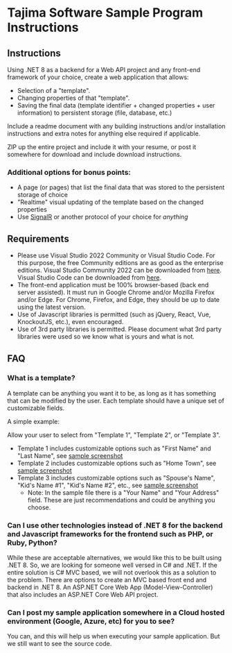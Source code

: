 # Tajima Software Sample Program Instructions

## Instructions

Using .NET 8 as a backend for a Web API project and any front-end framework of your choice, create a web application that allows:

* Selection of a "template".
* Changing properties of that "template".
* Saving the final data (template identifier + changed properties + user information) to persistent storage (file, database, etc.)

Include a readme document with any building instructions and/or installation instructions and extra notes for anything else required if applicable.

ZIP up the entire project and include it with your resume, or post it somewhere for download and include download instructions.

### Additional options for bonus points:

* A page (or pages) that list the final data that was stored to the persistent storage of choice
* "Realtime" visual updating of the template based on the changed properties
* Use [SignalR](https://dotnet.microsoft.com/en-us/apps/aspnet/signalr) or another protocol of your choice for *anything*

## Requirements

* Please use Visual Studio 2022 Community or Visual Studio Code. For this purpose, the free Community editions are as good as the enterprise editions. Visual Studio Community 2022 can be downloaded from [here](https://visualstudio.microsoft.com/vs/community/). Visual Studio Code can be downloaded from [here](https://code.visualstudio.com/Download).
* The front-end application must be 100% browser-based (back end server assisted). It must run in Google Chrome and/or Mozilla Firefox and/or Edge. For Chrome, Firefox, and Edge, they should be up to date using the latest version.
* Use of Javascript libraries is permitted (such as jQuery, React, Vue, KnockoutJS, etc.), even encouraged.
* Use of 3rd party libraries is permitted. Please document what 3rd party libraries were used so we know what is yours and what is not.

## FAQ

### What is a template?

A template can be anything you want it to be, as long as it has something that can be modified by the user. Each template should have a unique set of customizable fields.

A simple example:

Allow your user to select from "Template 1", "Template 2", or "Template 3".

* Template 1 includes customizable options such as "First Name" and "Last Name", see [sample screenshot](https://github.com/pulsemicro/mvc-sample-1-instructions/raw/master/MvcSample1-Template1.PNG)
* Template 2 includes customizable options such as "Home Town", see [sample screenshot](https://github.com/pulsemicro/mvc-sample-1-instructions/raw/master/MvcSample1-Template2.PNG)
* Template 3 includes customizable options such as "Spouse's Name", "Kid's Name #1", "Kid's Name #2", etc., see [sample screenshot](https://github.com/pulsemicro/mvc-sample-1-instructions/raw/master/MvcSample1-Template3.PNG)
  * Note: In the sample file there is a "Your Name" and "Your Address" field. These are just recommendations and could be anything you choose.

### Can I use other technologies instead of .NET 8 for the backend and Javascript frameworks for the frontend such as PHP, or Ruby, Python?

While these are acceptable alternatives, we would like this to be built using .NET 8. So, we are looking for someone well versed in C# and .NET. If the entire solution is C# MVC based, we will not overlook this as a solution to the problem. There are options to create an MVC based front end and backend in .NET 8. An ASP.NET Core Web App (Model-View-Controller) that also includes an ASP.NET Core Web API project.

### Can I post my sample application somewhere in a Cloud hosted environment (Google, Azure, etc) for you to see?

You can, and this will help us when executing your sample application. But we still want to see the source code.

